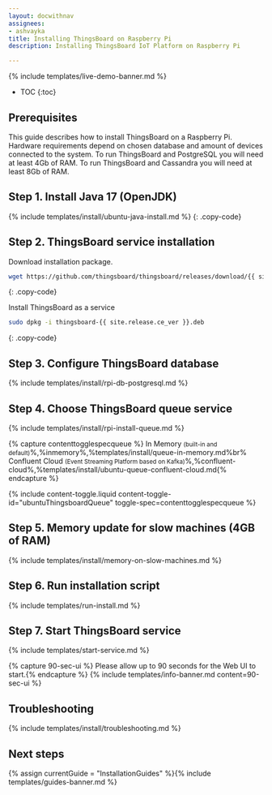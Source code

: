 ```yaml
---
layout: docwithnav
assignees:
- ashvayka
title: Installing ThingsBoard on Raspberry Pi
description: Installing ThingsBoard IoT Platform on Raspberry Pi

---
```


{% include templates/live-demo-banner.md %}

* TOC
{:toc}



## Prerequisites

This guide describes how to install ThingsBoard on a Raspberry Pi.
Hardware requirements depend on chosen database and amount of devices connected to the system. 
To run ThingsBoard and PostgreSQL you will need at least 4Gb of RAM.
To run ThingsBoard and Cassandra you will need at least 8Gb of RAM.


## Step 1. Install Java 17 (OpenJDK) 
{% include templates/install/ubuntu-java-install.md %}
{: .copy-code}

## Step 2. ThingsBoard service installation

Download installation package.

```bash
wget https://github.com/thingsboard/thingsboard/releases/download/{{ site.release.ce_tag }}/thingsboard-{{ site.release.ce_ver }}.deb
```
{: .copy-code}

Install ThingsBoard as a service

```bash
sudo dpkg -i thingsboard-{{ site.release.ce_ver }}.deb
```
{: .copy-code}

## Step 3. Configure ThingsBoard database

{% include templates/install/rpi-db-postgresql.md %}

## Step 4. Choose ThingsBoard queue service

{% include templates/install/rpi-install-queue.md %}

{% capture contenttogglespecqueue %}
In Memory <small>(built-in and default)</small>%,%inmemory%,%templates/install/queue-in-memory.md%br%
Confluent Cloud <small>(Event Streaming Platform based on Kafka)</small>%,%confluent-cloud%,%templates/install/ubuntu-queue-confluent-cloud.md{% endcapture %}

{% include content-toggle.liquid content-toggle-id="ubuntuThingsboardQueue" toggle-spec=contenttogglespecqueue %} 

## Step 5. Memory update for slow machines (4GB of RAM) 

{% include templates/install/memory-on-slow-machines.md %} 

## Step 6. Run installation script
{% include templates/run-install.md %} 


## Step 7. Start ThingsBoard service

{% include templates/start-service.md %}

{% capture 90-sec-ui %}
Please allow up to 90 seconds for the Web UI to start.{% endcapture %}
{% include templates/info-banner.md content=90-sec-ui %}

## Troubleshooting

{% include templates/install/troubleshooting.md %}

## Next steps

{% assign currentGuide = "InstallationGuides" %}{% include templates/guides-banner.md %}
